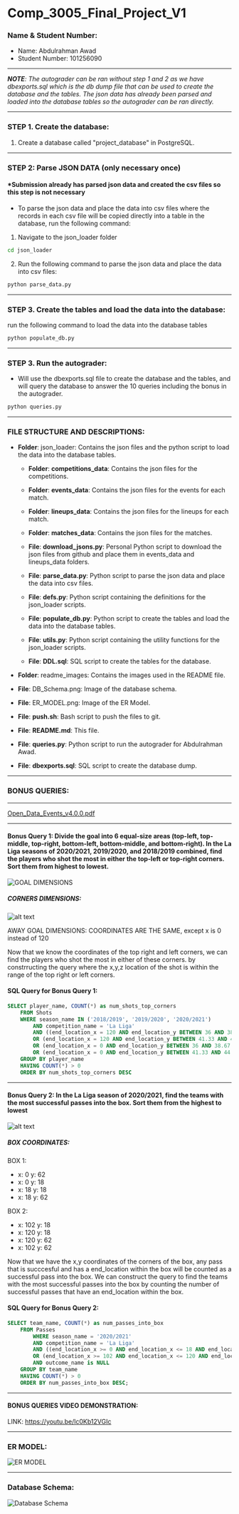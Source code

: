 # Comp_3005_Final_Project_V1

### Name & Student Number:

- Name: Abdulrahman Awad
- Student Number: 101256090

___
***NOTE**: The autograder can be ran without step 1 and 2 as we have dbexports.sql which is the db dump file that can be used to create the database and the tables. The json data has already been parsed and loaded into the database tables so the autograder can be ran directly.*
___
### STEP 1. Create the database:

1.  Create a database called "project_database" in PostgreSQL.


___
### STEP 2: Parse JSON DATA (only necessary once) 
#### *Submission already has parsed json data and created the csv files  so this step is not necessary

- To parse the json data and place the data into csv files where the records in 
each csv file will be copied directly into a table in the database, run the following command:

1. Navigate to the json_loader folder
```bash
cd json_loader
```

2. Run the following command to parse the json data and place the data into csv files:
```bash
python parse_data.py
```


___

### STEP 3. Create the tables and load the data into the database:

run the following command to load the data into the database tables

```bash
python populate_db.py
```
____
### STEP 3. Run the autograder:

- Will use the dbexports.sql file to create the database and the tables, and will query the database to answer the 10 queries including the bonus in the autograder.

```bash
python queries.py
```

___

### FILE STRUCTURE AND DESCRIPTIONS:

- **Folder**: json_loader: Contains the json files and the python script to load the data into the database tables.
    - **Folder**: **competitions_data**: Contains the json files for the competitions.
    - **Folder**: **events_data**: Contains the json files for the events for each match.
    - **Folder**: **lineups_data**: Contains the json files for the lineups for each match.
    - **Folder**: **matches_data**: Contains the json files for the matches.

    - **File**: **download_jsons.py**: Personal Python script to download the json files from github and place them in events_data and lineups_data folders.
    - **File**: **parse_data.py**: Python script to parse the json data and place the data into csv files.
    - **File**: **defs.py**: Python script containing the definitions for the json_loader scripts.
    - **File**: **populate_db.py**: Python script to create the tables and load the data into the database tables.
    - **File**: **utils.py**: Python script containing the utility functions for the json_loader scripts.
    - **File**: **DDL.sql**: SQL script to create the tables for the database.

- **Folder**: readme_images: Contains the images used in the README file.
- **File**: DB_Schema.png: Image of the database schema.
- **File**: ER_MODEL.png: Image of the ER Model.
- **File**: **push.sh**: Bash script to push the files to git.
- **File**: **README.md**: This file.
- **File**: **queries.py**: Python script to run the autograder for Abdulrahman Awad.
- **File**: **dbexports.sql**: SQL script to create the database dump.

____

### BONUS QUERIES:
____

[Open_Data_Events_v4.0.0.pdf](../../../../../Downloads/Open_Data_Events_v4.0.0.pdf)

____
#### **Bonus Query 1**: Divide the goal into 6 equal-size areas (top-left, top-middle, top-right, bottom-left, bottom-middle, and bottom-right). In the La Liga seasons of 2020/2021, 2019/2020, and 2018/2019 combined, find the players who shot the most in either the top-left or top-right corners. Sort them from highest to lowest.

![GOAL DIMENSIONS](readme_images/image.png)

##### CORNERS DIMENSIONS:
![alt text](readme_images/image-3.png)

AWAY GOAL DIMENSIONS:
COORDINATES ARE THE SAME, except x is 0 instead of 120

Now that we know the coordinates of the top right and left corners, we can find the players who shot the most in either of these corners. by constrructing the query where the x,y,z location of the shot is within the range of the top right or left corners.

#### SQL Query for Bonus Query 1:
```sql  
SELECT player_name, COUNT(*) as num_shots_top_corners
    FROM Shots
    WHERE season_name IN ('2018/2019', '2019/2020', '2020/2021')
        AND competition_name = 'La Liga'
        AND ((end_location_x = 120 AND end_location_y BETWEEN 36 AND 38.67 AND end_location_z BETWEEN 1.33 AND 2.67)
        OR (end_location_x = 120 AND end_location_y BETWEEN 41.33 AND 44 AND end_location_z BETWEEN 1.33 AND 2.67)
        OR (end_location_x = 0 AND end_location_y BETWEEN 36 AND 38.67 AND end_location_z BETWEEN 1.33 AND 2.67)
        OR (end_location_x = 0 AND end_location_y BETWEEN 41.33 AND 44 AND end_location_z BETWEEN 1.33 AND 2.67))
    GROUP BY player_name
    HAVING COUNT(*) > 0
    ORDER BY num_shots_top_corners DESC
```
____ 

#### Bonus Query 2: In the La Liga season of 2020/2021, find the teams with the most successful passes into the box. Sort them from the highest to lowest

![alt text](readme_images/image-4.png)

##### BOX COORDINATES:

BOX 1:
- x: 0 y: 62
- x: 0 y: 18
- x: 18 y: 18
- x: 18 y: 62

BOX 2:
- x: 102 y: 18
- x: 120 y: 18
- x: 120 y: 62
- x: 102 y: 62

Now that we have the x,y coordinates of the corners of the box, any pass that is succcesful and has a end_location within the box will be counted as a successful pass into the box. We can construct the query to find the teams with the most successful passes into the box by counting the number of successful passes that have an end_location within the box.

#### SQL Query for Bonus Query 2:
```sql
SELECT team_name, COUNT(*) as num_passes_into_box
    FROM Passes
        WHERE season_name = '2020/2021'
        AND competition_name = 'La Liga'
        AND ((end_location_x >= 0 AND end_location_x <= 18 AND end_location_y >= 18 AND end_location_y <= 62)
        OR (end_location_x >= 102 AND end_location_x <= 120 AND end_location_y >= 18 AND end_location_y <= 62))
        AND outcome_name is NULL
    GROUP BY team_name
    HAVING COUNT(*) > 0
    ORDER BY num_passes_into_box DESC;
```

____

#### BONUS QUERIES VIDEO DEMONSTRATION:

LINK: https://youtu.be/lc0Kb12VGIc

____



### ER MODEL:

![ER MODEL](readme_images/ER_MODEL.png)

____

### Database Schema:

![Database Schema](readme_images/DB_Schema.png)